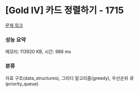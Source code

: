 # [Gold IV] 카드 정렬하기 - 1715 

[문제 링크](https://www.acmicpc.net/problem/1715) 

### 성능 요약

메모리: 113920 KB, 시간: 988 ms

### 분류

자료 구조(data_structures), 그리디 알고리즘(greedy), 우선순위 큐(priority_queue)

